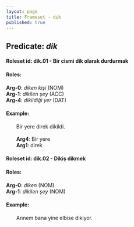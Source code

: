 ```yaml
---
layout: page
title: Frameset - dik
published: true
---
```

<h2>Predicate: <i>dik</i></h2>
<h4>Roleset id: dik.01 - Bir cismi dik olarak durdurmak<br>
<h4>Roles:</h4>
<b>Arg-0</b>: <i>diken kişi</i>  (NOM) <br>
<b>Arg-1</b>: <i>dikilen şey</i>  (ACC) <br>
<b>Arg-4</b>: <i>dikildiği yer</i>  (DAT) <br>
<h4>Example:</h4>
&emsp;&emsp;Bir yere direk dikildi.<br><br>
&emsp;&emsp;<b>Arg4</b>:  Bir yere<br>
&emsp;&emsp;<b>Arg1</b>:  direk<br>

<h4>Roleset id: dik.02 - Dikiş dikmek<br>
<h4>Roles:</h4>
<b>Arg-0</b>: <i>diken</i>  (NOM) <br>
<b>Arg-1</b>: <i>dikilen şey</i>  (NOM) <br>
<h4>Example:</h4>
&emsp;&emsp;Annem bana yine elbise dikiyor.<br><br>

